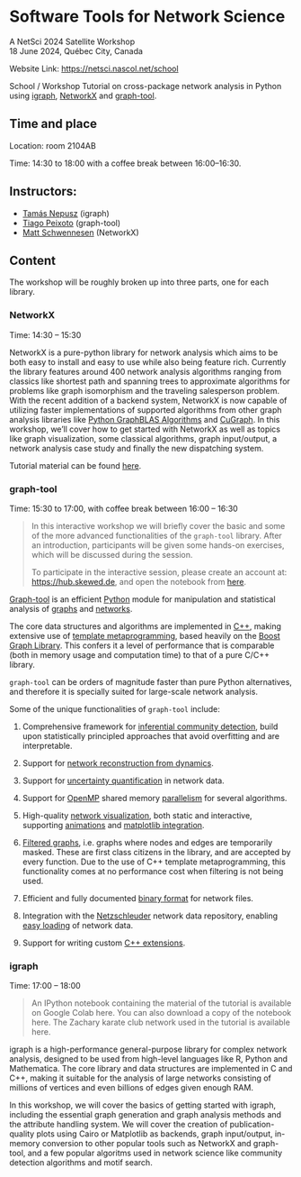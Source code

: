 # Software Tools for Network Science
A NetSci 2024 Satellite Workshop <br>
18 June 2024, Québec City, Canada <br>

Website Link: https://netsci.nascol.net/school

School / Workshop
Tutorial on cross-package network analysis in Python using [igraph](https://python.igraph.org/en/stable/), [NetworkX](https://networkx.org/) and [graph-tool](https://graph-tool.skewed.de/).

## Time and place
Location: room 2104AB

Time: 14:30 to 18:00 with a coffee break between 16:00–16:30.

## Instructors:
- [Tamás Nepusz](https://github.com/ntamas/) (igraph)
- [Tiago Peixoto](https://skewed.de/tiago/) (graph-tool)
- [Matt Schwennesen](https://www.schwennesen.org/) (NetworkX)

## Content
The workshop will be roughly broken up into three parts, one for each library.

### NetworkX
Time: 14:30 – 15:30

NetworkX is a pure-python library for network analysis which aims to be both easy to install and easy to use while also being feature rich. Currently the library features around 400 network analysis algorithms ranging from classics like shortest path and spanning trees to approximate algorithms for problems like graph isomorphism and the traveling salesperson problem. With the recent addition of a backend system, NetworkX is now capable of utilizing faster implementations of supported algorithms from other graph analysis libraries like [Python GraphBLAS Algorithms](https://github.com/python-graphblas/graphblas-algorithms) and [CuGraph](https://github.com/rapidsai/cugraph/tree/branch-24.04/python/nx-cugraph). In this workshop, we’ll cover how to get started with NetworkX as well as topics like graph visualization, some classical algorithms, graph input/output, a network analysis case study and finally the new dispatching system.

Tutorial material can be found [here](https://colab.research.google.com/drive/1NPAvlqeWzehb337kp4EHuleQ6b11HzuL?usp=sharing).

### graph-tool
Time: 15:30 to 17:00, with coffee break between 16:00 – 16:30

> In this interactive workshop we will briefly cover the basic and some of the more advanced functionalities of the `graph-tool` library. After an introduction, participants will be given some hands-on exercises, which will be discussed during the session.
>
> To participate in the interactive session, please create an account at: https://hub.skewed.de, and open the notebook from [here](https://hub.skewed.de/hub/login?next=%2Fhub%2Fuser-redirect%2Fgit-pull%3Frepo%3Dhttps%253A%252F%252Fgithub.com%252Fcount0%252Fgt-nascol%26urlpath%3Dlab%252Ftree%252Fgt-nascol%252Fgt-workshop.ipynb%26branch%3Dmaster).

[Graph-tool](https://graph-tool.skewed.de) is an efficient [Python](https://www.python.org) module for manipulation and statistical analysis of [graphs](https://en.wikipedia.org/wiki/Graph#Mathematics) and [networks](https://en.wikipedia.org/wiki/Network_theory).

The core data structures and algorithms are implemented in [C++](https://en.wikipedia.org/wiki/C%2B%2B), making extensive use of [template metaprogramming](https://en.wikipedia.org/wiki/Template_metaprogramming), based heavily on the [Boost Graph Library](https://www.boost.org/doc/libs/1_85_0/libs/graph/doc/index.html). This confers it a level of performance that is comparable (both in memory usage and computation time) to that of a pure C/C++ library.

`graph-tool` can be orders of magnitude faster than pure Python alternatives, and therefore it is specially suited for large-scale network analysis.

Some of the unique functionalities of `graph-tool` include:

1. Comprehensive framework for [inferential community detection](https://graph-tool.skewed.de/static/doc/demos/inference/inference.html#inference-howto), build upon statistically principled approaches that avoid overfitting and are interpretable.

2. Support for [network reconstruction from dynamics](https://graph-tool.skewed.de/static/doc/demos/reconstruction_indirect/reconstruction.html).

3. Support for [uncertainty quantification](https://graph-tool.skewed.de/static/doc/demos/reconstruction_direct/reconstruction.html) in network data.

4. Support for [OpenMP](https://en.wikipedia.org/wiki/OpenMP) shared memory [parallelism](https://graph-tool.skewed.de/static/doc/parallel.html) for several algorithms.

5. High-quality [network visualization](https://graph-tool.skewed.de/static/doc/draw.html#draw), both static and interactive, supporting [animations](https://graph-tool.skewed.de/static/doc/demos/animation/animation.html#animation) and [matplotlib integration](https://graph-tool.skewed.de/static/doc/demos/matplotlib/matplotlib.html#matplotlib-sec).

6. [Filtered graphs](https://graph-tool.skewed.de/static/doc/quickstart.html#sec-graph-filtering), i.e. graphs where nodes and edges are temporarily masked. These are first class citizens in the library, and are accepted by every function. Due to the use of C++ template metaprogramming, this functionality comes at no performance cost when filtering is not being used.

7. Efficient and fully documented [binary format](https://graph-tool.skewed.de/static/doc/gt_format.html#sec-gt-format) for network files.

8. Integration with the [Netzschleuder](https://networks.skewed.de/) network data repository, enabling [easy loading](https://graph-tool.skewed.de/static/doc/collection.html#graph_tool.collection.ns) of network data.

10. Support for writing custom [C++ extensions](https://graph-tool.skewed.de/static/doc/demos/cppextensions/cppextensions.html#cppextensions).

### igraph
Time: 17:00 – 18:00

> An IPython notebook containing the material of the tutorial is available on Google Colab here. You can also download a copy of the notebook here. The Zachary karate club network used in the tutorial is available here.

igraph is a high-performance general-purpose library for complex network analysis, designed to be used from high-level languages like R, Python and Mathematica. The core library and data structures are implemented in C and C++, making it suitable for the analysis of large networks consisting of millions of vertices and even billions of edges given enough RAM.

In this workshop, we will cover the basics of getting started with igraph, including the essential graph generation and graph analysis methods and the attribute handling system. We will cover the creation of publication-quality plots using Cairo or Matplotlib as backends, graph input/output, in-memory conversion to other popular tools such as NetworkX and graph-tool, and a few popular algoritms used in network science like community detection algorithms and motif search.

